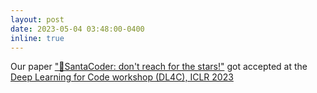 ```yaml
---
layout: post
date: 2023-05-04 03:48:00-0400
inline: true
---
```


Our paper ["🎅SantaCoder: don't reach for the stars!"](https://arxiv.org/abs/2301.03988) got accepted at the [Deep Learning for Code workshop (DL4C), ICLR 2023](https://dl4c.github.io/)